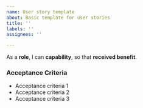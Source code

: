 ```yaml
---
name: User story template
about: Basic template for user stories
title: ''
labels: ''
assignees: ''

---
```


As a **role**, I can **capability**, so that **received benefit**.

### Acceptance Criteria

- Acceptance criteria 1
- Acceptance criteria 2
- Acceptance criteria 3
